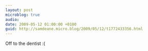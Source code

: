 ```yaml
---
layout: post
microblog: true
audio: 
date: 2009-05-12 01:00:00 +0100
guid: http://samdeane.micro.blog/2009/05/12/t1772433356.html
---
```

Off to the dentist :(
